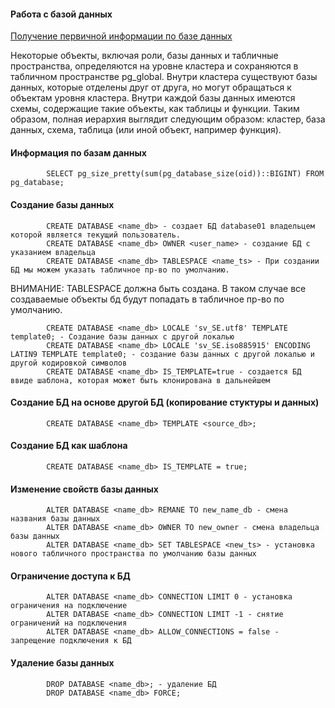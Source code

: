 #### Работа с базой данных

[Получение первичной информации по базе данных](https://github.com/Aleksey-10081967/Postgresql-study/edit/main/psql_query/database/database_info.md)

Некоторые объекты, включая роли, базы данных и табличные пространства, определяются на уровне кластера и сохраняются в табличном пространстве pg_global. Внутри кластера существуют базы данных, которые отделены друг от друга, но могут обращаться к объектам уровня кластера. Внутри каждой базы данных имеются схемы, содержащие такие объекты, как таблицы и функции. Таким образом, полная иерархия выглядит следующим образом: кластер, база данных, схема, таблица (или иной объект, например функция).

#### Информация по базам данных

            SELECT pg_size_pretty(sum(pg_database_size(oid))::BIGINT) FROM pg_database;

#### Создание базы данных
            CREATE DATABASE <name_db> - создает БД database01 владельцем которой является текущий пользователь.
            CREATE DATABASE <name_db> OWNER <user_name> - создание БД с указанием владельца
            CREATE DATABASE <name_db> TABLESPACE <name_ts> - При создании БД мы можем указать табличное пр-во по умолчанию.
            
ВНИМАНИЕ: TABLESPACE должна быть создана.  В таком случае все создаваемые объекты бд будут попадать в табличное пр-во по умолчанию. 

            
            CREATE DATABASE <name_db> LOCALE 'sv_SE.utf8' TEMPLATE template0; - Создание базы данных с другой локалью
            CREATE DATABASE <name_db> LOCALE 'sv_SE.iso885915' ENCODING LATIN9 TEMPLATE template0; - cоздание базы данных с другой локалью и другой кодировкой символов
            CREATE DATABASE <name_db> IS_TEMPLATE=true - создается БД ввиде шаблона, которая может быть клонирована в дальнейшем
            
#### Создание БД на основе другой БД (копирование стуктуры и данных)

            CREATE DATABASE <name_db> TEMPLATE <source_db>;
            
#### Создание БД как шаблона

            CREATE DATABASE <name_db> IS_TEMPLATE = true;

#### Изменение свойств базы данных

            ALTER DATABASE <name_db> REMANE TO new_name_db - смена названия базы данных
            ALTER DATABASE <name_db> OWNER TO new_owner - смена владельца базы данных
            ALTER DATABASE <name_db> SET TABLESPACE <new_ts> - установка нового табличного пространства по умолчанию базы данных

#### Ограничение доступа к БД

            ALTER DATABASE <name_db> CONNECTION LIMIT 0 - установка ограничения на подключение
            ALTER DATABASE <name_db> CONNECTION LIMIT -1 - снятие ограничений на подключения
            ALTER DATABASE <name_db> ALLOW_CONNECTIONS = false - запрещение подключения к БД 
             
#### Удаление базы данных
            DROP DATABASE <name_db>; - удаление БД
            DROP DATABASE <name_db> FORCE;


            
            
